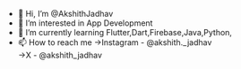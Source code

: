- 👋 Hi, I’m @AkshithJadhav
- 👀 I’m interested in App Development   
- 🌱 I’m currently learning Flutter,Dart,Firebase,Java,Python,
- 📫 How to reach me 
   ->Instagram - @akshith._jadhav <br>
   ->X - @akshith_jadhav

<!---
AkshithJadhav/AkshithJadhav is a ✨ special ✨ repository because its `README.md` (this file) appears on your GitHub profile.
You can click the Preview link to take a look at your changes.
--->
